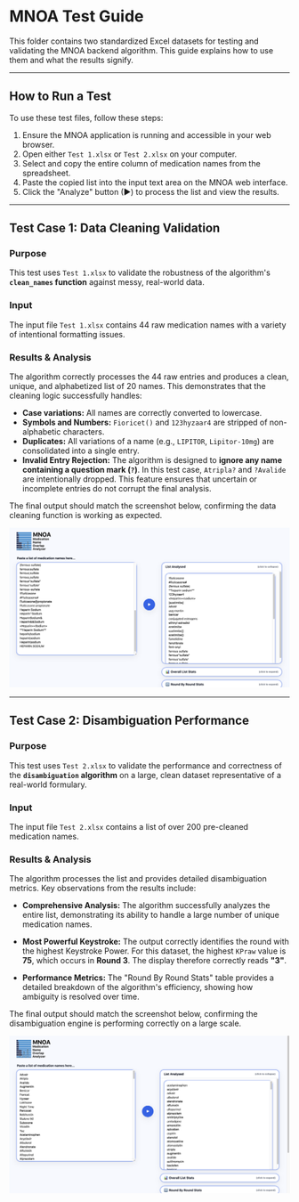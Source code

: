 # MNOA Test Guide

This folder contains two standardized Excel datasets for testing and validating the MNOA backend algorithm. This guide explains how to use them and what the results signify.

---

## How to Run a Test

To use these test files, follow these steps:

1.  Ensure the MNOA application is running and accessible in your web browser.
2.  Open either `Test 1.xlsx` or `Test 2.xlsx` on your computer.
3.  Select and copy the entire column of medication names from the spreadsheet.
4.  Paste the copied list into the input text area on the MNOA web interface.
5.  Click the "Analyze" button (▶) to process the list and view the results.

---

## Test Case 1: Data Cleaning Validation

### Purpose
This test uses `Test 1.xlsx` to validate the robustness of the algorithm's **`clean_names` function** against messy, real-world data.

### Input
The input file `Test 1.xlsx` contains 44 raw medication names with a variety of intentional formatting issues.

### Results & Analysis
The algorithm correctly processes the 44 raw entries and produces a clean, unique, and alphabetized list of 20 names. This demonstrates that the cleaning logic successfully handles:

- **Case variations:** All names are correctly converted to lowercase.
- **Symbols and Numbers:** `Fioricet()` and `123hyzaar4` are stripped of non-alphabetic characters.
- **Duplicates:** All variations of a name (e.g., `LIPITOR`, `Lipitor-10mg`) are consolidated into a single entry.
- **Invalid Entry Rejection:** The algorithm is designed to **ignore any name containing a question mark (`?`)**. In this test case, `Atripla?` and `?Avalide` are intentionally dropped. This feature ensures that uncertain or incomplete entries do not corrupt the final analysis.

The final output should match the screenshot below, confirming the data cleaning function is working as expected.

![Test 1 Output](Output%20Images/test-1-output.jpg)

---

## Test Case 2: Disambiguation Performance

### Purpose
This test uses `Test 2.xlsx` to validate the performance and correctness of the **`disambiguation` algorithm** on a large, clean dataset representative of a real-world formulary.

### Input
The input file `Test 2.xlsx` contains a list of over 200 pre-cleaned medication names.

### Results & Analysis
The algorithm processes the list and provides detailed disambiguation metrics. Key observations from the results include:

-   **Comprehensive Analysis:** The algorithm successfully analyzes the entire list, demonstrating its ability to handle a large number of unique medication names.

-   **Most Powerful Keystroke:** The output correctly identifies the round with the highest Keystroke Power. For this dataset, the highest `KPraw` value is **75**, which occurs in **Round 3**. The display therefore correctly reads **"3"**.

-   **Performance Metrics:** The "Round By Round Stats" table provides a detailed breakdown of the algorithm's efficiency, showing how ambiguity is resolved over time.

The final output should match the screenshot below, confirming the disambiguation engine is performing correctly on a large scale.

![Test 2 Output](Output%20Images/test-2-output.jpg)